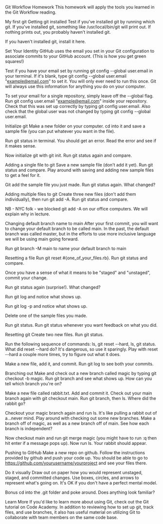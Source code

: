 Git Workflow Homework
This homework will apply the tools you learned in the Git Workflow reading.

My first git
Getting git installed
Test if you've installed git by running which git. If you've installed git, something like /usr/local/bin/git will print out. If nothing prints out, you probably haven't installed git.

If you haven't installed git, install it here.

Set Your Identity
GitHub uses the email you set in your Git configuration to associate commits to your GitHub account. (This is how you get green squares!)

Test if you have your email set by running git config --global user.email in your terminal. If it's blank, type git config --global user.email "example@email.com" to set it. You will only ever need to run this once. Git will always use this information for anything you do on your computer.

To set your email for a single repository, simply leave off the --global flag. Run git config user.email "example@email.com" inside your repository. Check that this was set up correctly by typing git config user.email. Also check that the global user was not changed by typing git config --global user.email.

Initialize git
Make a new folder on your computer. cd into it and save a sample file (you can put whatever you want in the file).

Run git status in terminal. You should get an error. Read the error and see if it makes sense.

Now initialize git with git init. Run git status again and compare.

Adding a single file to git
Save a new sample file (don't add it yet). Run git status and compare. Play around with saving and adding new sample files to get a feel for it.

Git add the sample file you just made. Run git status again. What changed?

Adding multiple files to git
Create three new files (don't add them individually), then run git add -A. Run git status and compare.

NB - NYC folk - we blocked git add -A on our office computers. We will explain why in lecture.

Changing default branch name to main
After your first commit, you will want to change your default branch to be called main. In the past, the default branch was called master, but in the efforts to use more inclusive language we will be using main going forward.

Run git branch -M main to name your default branch to main

Resetting a file
Run git reset #{one_of_your_files.rb}. Run git status and compare.

Once you have a sense of what it means to be "staged" and "unstaged", commit your change.

Run git status again (surprise!). What changed?

Run git log and notice what shows up.

Run git log -p and notice what shows up.

Delete one of the sample files you made.

Run git status. Run git status whenever you want feedback on what you did.

Resetting git
Create two new files. Run git status.

Run the following sequence of commands: ls, git reset --hard, ls, git status. What did reset --hard do? It's dangerous, so use it sparingly. Play with reset --hard a couple more times, try to figure out what it does.

Make a new file, add it, and commit. Run git log to see both your commits.

Branching out
Make and check out a new branch called magic by typing git checkout -b magic. Run git branch and see what shows up. How can you tell which branch you're on?

Make a new file called rabbit.txt. Add and commit it. Check out your main branch again with git checkout main. Run git branch, then ls. Where did the rabbit go?

Checkout your magic branch again and run ls. It's like pulling a rabbit out of a...never mind. Play around with checking out some new branches. Make a branch off of magic, as well as a new branch off of main. See how each branch is independent?

Now checkout main and run git merge magic (you might have to run :q then hit enter if a message pops up). Now run ls. Your rabbit should appear.

Pushing to GitHub
Make a new repo on github. Follow the instructions provided by github and push your code up. You should be able to go to https://github.com/yourusername/yourproject and see your files there.

Do it visually
Draw out on paper how you would represent unstaged, staged, and committed changes. Use boxes, circles, and arrows to represent what's going on. It's OK if you don't have a perfect mental model.

Bonus
cd into the .git folder and poke around. Does anything look familiar?

Learn More
If you'd like to learn more about using Git, check out the Git tutorial on Code Academy. In addition to reviewing how to set up git, track files, and use branches, it also has useful material on utilizing Git to collaborate with team members on the same code base.

